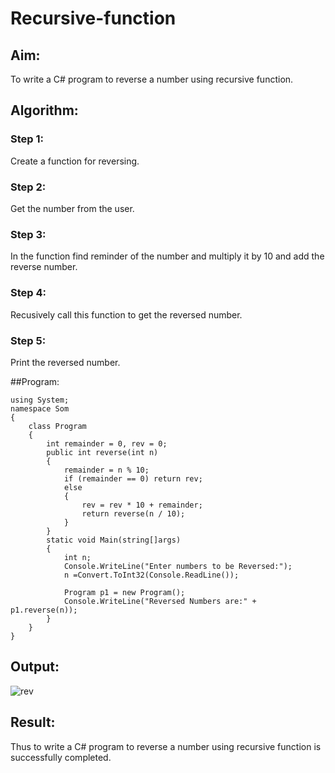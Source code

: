 # Recursive-function

## Aim:
To write a C# program to reverse a number using recursive function.

## Algorithm:
### Step 1:
Create a function for reversing.

### Step 2:
Get the number from the user.

### Step 3:
In the function find reminder of the number and multiply it by 10 and add the reverse number.

### Step 4:
Recusively call this function to get the reversed number.

### Step 5:
Print the reversed number.

##Program:
```
using System;
namespace Som
{
    class Program
    {
        int remainder = 0, rev = 0;
        public int reverse(int n)
        {
            remainder = n % 10;
            if (remainder == 0) return rev;
            else
            {
                rev = rev * 10 + remainder;
                return reverse(n / 10);
            }
        }
        static void Main(string[]args)
        {
            int n;
            Console.WriteLine("Enter numbers to be Reversed:");
            n =Convert.ToInt32(Console.ReadLine());

            Program p1 = new Program();
            Console.WriteLine("Reversed Numbers are:" + p1.reverse(n));
        }
    }
}
```

## Output:
![rev](https://user-images.githubusercontent.com/93434149/199885983-e0b5a066-a457-493e-979e-41154599cbc2.jpg)


## Result:
Thus to write a C# program to reverse a number using recursive function is successfully completed.

